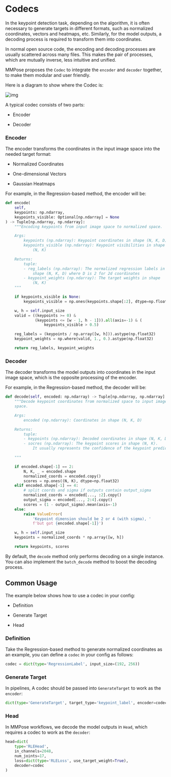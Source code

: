 # Codecs

In the keypoint detection task, depending on the algorithm, it is often necessary to generate targets in different formats, such as normalized coordinates, vectors and heatmaps, etc. Similarly, for the model outputs, a decoding process is required to transform them into coordinates.

In normal open source code, the encoding and decoding processes are usually scattered across many files. This makes the pair of processes, which are mutually inverse, less intuitive and unified.

MMPose proposes the `Codec` to integrate the `encoder` and `decoder` together, to make them modular and user friendly.

Here is a diagram to show where the Codec is:

![img](https://aicarrier.feishu.cn/space/api/box/stream/download/asynccode/?code=MDUwYjJkZjJiNDMzYzg0YTNkODUyOWJmM2UzMzk5YTdfYzdyVG4wTTh1NnVmMTZyMHZzN3VjUW9jUVlnM2ZKT3RfVG9rZW46Ym94Y25lblBtVEl3RzdENTNhUVpGT05WTGhjXzE2NjE1MDYxNTQ6MTY2MTUwOTc1NF9WNA)

A typical codec consists of two parts:

- Encoder

- Decoder

### Encoder

The encoder transforms the coordinates in the input image space into the needed target format:

- Normalized Coordinates

- One-dimensional Vectors

- Gaussian Heatmaps

For example, in the Regression-based method, the encoder will be:

```Python
def encode(
    self,
    keypoints: np.ndarray,
    keypoints_visible: Optional[np.ndarray] = None
) -> Tuple[np.ndarray, np.ndarray]:
    """Encoding keypoints from input image space to normalized space.

    Args:
        keypoints (np.ndarray): Keypoint coordinates in shape (N, K, D)
        keypoints_visible (np.ndarray): Keypoint visibilities in shape
            (N, K)

    Returns:
        tuple:
        - reg_labels (np.ndarray): The normalized regression labels in
            shape (N, K, D) where D is 2 for 2d coordinates
        - keypoint_weights (np.ndarray): The target weights in shape
            (N, K)
    """

    if keypoints_visible is None:
        keypoints_visible = np.ones(keypoints.shape[:2], dtype=np.float32)

    w, h = self.input_size
    valid = ((keypoints >= 0) &
             (keypoints <= [w - 1, h - 1])).all(axis=-1) & (
                 keypoints_visible > 0.5)

    reg_labels = (keypoints / np.array([w, h])).astype(np.float32)
    keypoint_weights = np.where(valid, 1., 0.).astype(np.float32)

    return reg_labels, keypoint_weights
```

### Decoder

The decoder transforms the model outputs into coordinates in the input image space, which is the opposite processing of the encoder.

For example, in the Regression-based method, the decoder will be:

```Python
def decode(self, encoded: np.ndarray) -> Tuple[np.ndarray, np.ndarray]:
    """Decode keypoint coordinates from normalized space to input image
    space.

    Args:
        encoded (np.ndarray): Coordinates in shape (N, K, D)

    Returns:
        tuple:
        - keypoints (np.ndarray): Decoded coordinates in shape (N, K, D)
        - socres (np.ndarray): The keypoint scores in shape (N, K).
            It usually represents the confidence of the keypoint prediction

    """

    if encoded.shape[-1] == 2:
        N, K, _ = encoded.shape
        normalized_coords = encoded.copy()
        scores = np.ones((N, K), dtype=np.float32)
    elif encoded.shape[-1] == 4:
        # split coords and sigma if outputs contain output_sigma
        normalized_coords = encoded[..., :2].copy()
        output_sigma = encoded[..., 2:4].copy()
        scores = (1 - output_sigma).mean(axis=-1)
    else:
        raise ValueError(
            'Keypoint dimension should be 2 or 4 (with sigma), '
            f'but got {encoded.shape[-1]}')

    w, h = self.input_size
    keypoints = normalized_coords * np.array([w, h])

    return keypoints, scores
```

By default, the `decode` method only performs decoding on a single instance. You can also implement the `batch_decode` method to boost the decoding process.

## Common Usage

The example below shows how to use a codec in your config:

- Definition

- Generate Target

- Head

### Definition

Take the Regression-based method to generate normalized coordinates as an example, you can define a `codec` in your config as follows:

```Python
codec = dict(type='RegressionLabel', input_size=(192, 256))
```

### Generate Target

In pipelines, A codec should be passed into `GenerateTarget` to work as the `encoder`:

```Python
dict(type='GenerateTarget', target_type='keypoint_label', encoder=codec)
```

### Head

In MMPose workflows, we decode the model outputs in `Head`, which requires a codec to work as the `decoder`:

```Python
head=dict(
    type='RLEHead',
    in_channels=2048,
    num_joints=17,
    loss=dict(type='RLELoss', use_target_weight=True),
    decoder=codec
)
```

